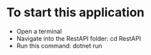 # To start this application
- Open a terminal 
- Navigate into the RestAPI folder: cd RestAPI 
- Run this command: dotnet run